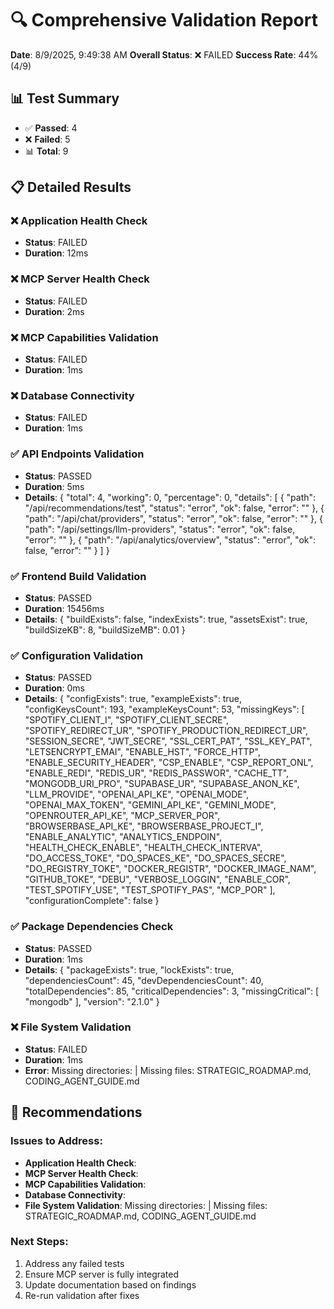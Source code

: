 # 🔍 Comprehensive Validation Report

**Date**: 8/9/2025, 9:49:38 AM
**Overall Status**: ❌ FAILED
**Success Rate**: 44% (4/9)

## 📊 Test Summary

- ✅ **Passed**: 4
- ❌ **Failed**: 5
- 📊 **Total**: 9

## 📋 Detailed Results

### ❌ Application Health Check
- **Status**: FAILED
- **Duration**: 12ms

### ❌ MCP Server Health Check
- **Status**: FAILED
- **Duration**: 2ms

### ❌ MCP Capabilities Validation
- **Status**: FAILED
- **Duration**: 1ms

### ❌ Database Connectivity
- **Status**: FAILED
- **Duration**: 1ms

### ✅ API Endpoints Validation
- **Status**: PASSED
- **Duration**: 5ms
- **Details**: {
  "total": 4,
  "working": 0,
  "percentage": 0,
  "details": [
    {
      "path": "/api/recommendations/test",
      "status": "error",
      "ok": false,
      "error": ""
    },
    {
      "path": "/api/chat/providers",
      "status": "error",
      "ok": false,
      "error": ""
    },
    {
      "path": "/api/settings/llm-providers",
      "status": "error",
      "ok": false,
      "error": ""
    },
    {
      "path": "/api/analytics/overview",
      "status": "error",
      "ok": false,
      "error": ""
    }
  ]
}

### ✅ Frontend Build Validation
- **Status**: PASSED
- **Duration**: 15456ms
- **Details**: {
  "buildExists": false,
  "indexExists": true,
  "assetsExist": true,
  "buildSizeKB": 8,
  "buildSizeMB": 0.01
}

### ✅ Configuration Validation
- **Status**: PASSED
- **Duration**: 0ms
- **Details**: {
  "configExists": true,
  "exampleExists": true,
  "configKeysCount": 193,
  "exampleKeysCount": 53,
  "missingKeys": [
    "SPOTIFY_CLIENT_I",
    "SPOTIFY_CLIENT_SECRE",
    "SPOTIFY_REDIRECT_UR",
    "SPOTIFY_PRODUCTION_REDIRECT_UR",
    "SESSION_SECRE",
    "JWT_SECRE",
    "SSL_CERT_PAT",
    "SSL_KEY_PAT",
    "LETSENCRYPT_EMAI",
    "ENABLE_HST",
    "FORCE_HTTP",
    "ENABLE_SECURITY_HEADER",
    "CSP_ENABLE",
    "CSP_REPORT_ONL",
    "ENABLE_REDI",
    "REDIS_UR",
    "REDIS_PASSWOR",
    "CACHE_TT",
    "MONGODB_URI_PRO",
    "SUPABASE_UR",
    "SUPABASE_ANON_KE",
    "LLM_PROVIDE",
    "OPENAI_API_KE",
    "OPENAI_MODE",
    "OPENAI_MAX_TOKEN",
    "GEMINI_API_KE",
    "GEMINI_MODE",
    "OPENROUTER_API_KE",
    "MCP_SERVER_POR",
    "BROWSERBASE_API_KE",
    "BROWSERBASE_PROJECT_I",
    "ENABLE_ANALYTIC",
    "ANALYTICS_ENDPOIN",
    "HEALTH_CHECK_ENABLE",
    "HEALTH_CHECK_INTERVA",
    "DO_ACCESS_TOKE",
    "DO_SPACES_KE",
    "DO_SPACES_SECRE",
    "DO_REGISTRY_TOKE",
    "DOCKER_REGISTR",
    "DOCKER_IMAGE_NAM",
    "GITHUB_TOKE",
    "DEBU",
    "VERBOSE_LOGGIN",
    "ENABLE_COR",
    "TEST_SPOTIFY_USE",
    "TEST_SPOTIFY_PAS",
    "MCP_POR"
  ],
  "configurationComplete": false
}

### ✅ Package Dependencies Check
- **Status**: PASSED
- **Duration**: 1ms
- **Details**: {
  "packageExists": true,
  "lockExists": true,
  "dependenciesCount": 45,
  "devDependenciesCount": 40,
  "totalDependencies": 85,
  "criticalDependencies": 3,
  "missingCritical": [
    "mongodb"
  ],
  "version": "2.1.0"
}

### ❌ File System Validation
- **Status**: FAILED
- **Duration**: 1ms
- **Error**: Missing directories:  | Missing files: STRATEGIC_ROADMAP.md, CODING_AGENT_GUIDE.md

## 🎯 Recommendations

### Issues to Address:
- **Application Health Check**: 
- **MCP Server Health Check**: 
- **MCP Capabilities Validation**: 
- **Database Connectivity**: 
- **File System Validation**: Missing directories:  | Missing files: STRATEGIC_ROADMAP.md, CODING_AGENT_GUIDE.md

### Next Steps:
1. Address any failed tests
2. Ensure MCP server is fully integrated
3. Update documentation based on findings
4. Re-run validation after fixes

